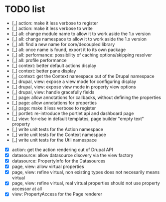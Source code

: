# TODO list

 *  [_] action: make it less verbose to register
 *  [_] action: make it less verbose to write
 *  [_] all: change module name to allow it to work aside the 1.x version
 *  [_] all: change namespace to allow it to work aside the 1.x version
 *  [_] all: find a new name for core/decoupled library
 *  [_] all: once name is found, export it to its own package
 *  [_] all: performance: possibility of caching options/skipping resolver
 *  [_] all: profile performance
 *  [_] context: better default actions display
 *  [_] context: better pane display
 *  [_] context: get the Context namespace out of the Drupal namespace
 *  [_] drupal, view: expose a view mode for configuring display
 *  [_] drupal, view: expose view mode in property view options
 *  [_] drupal, view: handle gracefully fields
 *  [_] page: allow annotations for callbacks, without defining the properties
 *  [_] page: allow annotations for properties
 *  [_] page: make it less verbose to register
 *  [_] portlet: re-introduce the portlet api and dashboard page
 *  [_] view: for-else in default templates, page builder "empty text" property
 *  [_] write unit tests for the Action namespace
 *  [_] write unit tests for the Context namespace
 *  [_] write unit tests for the Util namespace
 *  [x] action: get the action rendering out of Drupal API
 *  [x] datasource: allow datasource disovery via the view factory
 *  [x] datasource: PropertyInfo for the Datasources
 *  [x] page, view: allow virtual properties
 *  [x] page, view: refine virtual, non existing types does not necesarily means virtual
 *  [x] page, view: refine virtual, real virtual properties should not use property accessor at all
 *  [x] view: PropertyAccess for the Page renderer
